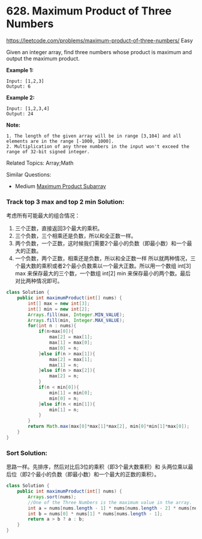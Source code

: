 # 628. Maximum Product of Three Numbers
<https://leetcode.com/problems/maximum-product-of-three-numbers/>
Easy

Given an integer array, find three numbers whose product is maximum and output the maximum product.

**Example 1:**

    Input: [1,2,3]
    Output: 6
 

**Example 2:**

    Input: [1,2,3,4]
    Output: 24
 

**Note:**

    1. The length of the given array will be in range [3,104] and all elements are in the range [-1000, 1000].
    2. Multiplication of any three numbers in the input won't exceed the range of 32-bit signed integer.

Related Topics: Array;Math

Similar Questions: 
* Medium [Maximum Product Subarray](https://leetcode.com/problems/maximum-product-subarray/)


### Track top 3 max and top 2 min Solution: 
考虑所有可能最大的组合情况：
1. 三个正数，直接返回3个最大的乘积。
2. 三个负数，三个相乘还是负数，所以和全正数一样。
3. 两个负数，一个正数，这时候我们需要2个最小的负数（即最小数）和一个最大的正数。
4. 一个负数，两个正数，相乘还是负数，所以和全正数一样
所以就两种情况，三个最大数的乘积或者2个最小负数乘以一个最大正数。所以用一个数组 int[3] max 来保存最大的三个数，一个数组 int[2] min 来保存最小的两个数。最后对比两种情况即可。

```java
class Solution {
    public int maximumProduct(int[] nums) {
        int[] max = new int[3];
        int[] min = new int[2];
        Arrays.fill(max, Integer.MIN_VALUE);
        Arrays.fill(min, Integer.MAX_VALUE);
        for(int n : nums){
            if(n>max[0]){
                max[2] = max[1];
                max[1] = max[0];
                max[0] = n;
            }else if(n > max[1]){
                max[2] = max[1];
                max[1] = n;
            }else if(n > max[2]){
                max[2] = n;
            }
            if(n < min[0]){
                min[1] = min[0];
                min[0] = n;
            }else if(n < min[1]){
                min[1] = n;
            }
        }
        return Math.max(max[0]*max[1]*max[2], min[0]*min[1]*max[0]);
    }
}
```

### Sort Solution: 
思路一样。先排序，然后对比后3位的乘积（即3个最大数乘积）和 头两位乘以最后位（即2个最小的负数（即最小数）和一个最大的正数的乘积）。

```java
class Solution {
    public int maximumProduct(int[] nums) {
        Arrays.sort(nums);
        //One of the Three Numbers is the maximum value in the array.
        int a = nums[nums.length - 1] * nums[nums.length - 2] * nums[nums.length - 3];
        int b = nums[0] * nums[1] * nums[nums.length - 1];
        return a > b ? a : b;
    }
}
```